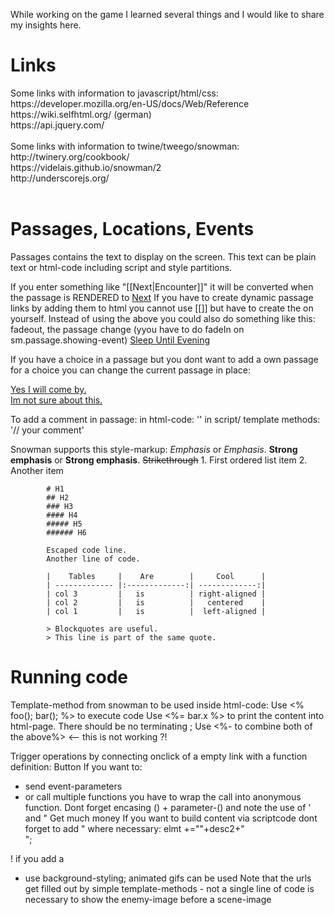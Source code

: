 While working on the game I learned several things and I would like to share my insights here.
<h1>Links</h1>
Some links with information to javascript/html/css:</br>
https://developer.mozilla.org/en-US/docs/Web/Reference</br>
https://wiki.selfhtml.org/  (german) </br>
https://api.jquery.com/</br>
</br>
Some links with information to twine/tweego/snowman:</br>
http://twinery.org/cookbook/</br>
https://videlais.github.io/snowman/2</br>
http://underscorejs.org/</br>
</br>

<h1>Passages, Locations, Events</h1>
Passages contains the text to display on the screen. This text can be plain text or html-code including script and style partitions.

If you enter something like "[[Next|Encounter]]" it will be converted when the passage is RENDERED to 
<a href="javascript:void(0)" data-passage="Encounter">Next</a>
If you have to create dynamic passage links by adding them to html you cannot use [[]] but have to create the <a> on yourself.
Instead of using the <a> above you could also do something like this: fadeout, the passage change (yyou have to do fadeIn on sm.passage.showing-event)
<a href="javascript:void(0)" onclick='($("tw-passage").fadeOut(2000, function() {window.story.show("SleepUntilEvening");}));'>Sleep Until Evening</a> </br>

If you have a choice in a passage but you dont want to add a own passage for a choice you can change the current passage in place:
<div id="choice">
<a href="javascript:void(0)" id="yes" onclick='choice(this,"div#choice")'>Yes I will come by.</a></br>
<a href="javascript:void(0)" id="no" onclick='choice(this,"div#choice")'>Im not sure about this.</a></br>
</div>
<script>
function choice(elmt,replaceThis) {
	var msg ='';
	if(elmt.id==="yes") {
	window.story.state.vars.qDogSit=0x300;
	msg = "You aggreed to visit them.</br>";
	} else {
		window.story.state.vars.qDogSit=0x300;
		msg = "You have to think about this. You can pay them a visit anyway.</br>";
	}
	$(replaceThis).replaceWith(msg+window.gm.printPassageLink("Next","Kitchen"));
}
</script>

To add a comment in passage:
in html-code:   '<!-- Your comment -->'
in script/ template methods:    '// your comment'

Snowman supports this style-markup:
            *Emphasis* or _Emphasis_.
            **Strong emphasis** or __Strong emphasis__.
            ~~Strikethrough~~
            1. First ordered list item
            2. Another item

            # H1
            ## H2
            ### H3
            #### H4
            ##### H5
            ###### H6

            Escaped code line.
            Another line of code.

            |    Tables     |    Are        |     Cool      |
            | ------------- |:-------------:| -------------:|
            | col 3         |   is          | right-aligned |
            | col 2         |   is          |   centered    |
            | col 1         |   is          |  left-aligned |

            > Blockquotes are useful.
            > This line is part of the same quote.


<h1>Running code</h1>
Template-method from snowman to be used inside html-code:
Use <% foo(); bar(); %> to execute code
Use <%= bar.x %> to print the content into html-page. There should be no terminating ;
Use <%- to combine both of the above%>    <-- this is not working ?!

Trigger operations by connecting onclick of a empty link with a function definition:
<a0 onclick='myFunc'>Button</a>
If you want to:
- send event-parameters 
- or call multiple functions
you have to wrap the call into anonymous function. Dont forget encasing () + parameter-() and note the use of ' and "
<a0 id='money' onclick='(function ( $event,value ) { alert("alert ".concat($event.id+value)); })(this,"5");'>Get much money</a>
If you want to build content via scriptcode dont forget to add \" where necessary:
elmt +="<a0 onclick='(function($event){$event.replaceWith(\""+msg+"\");})(this);'>"+desc2+"</a></br>";

! if you add a <script>-section to passage, make sure it has no empty lines. Or you will get misleading errors in browser ! 

<h1>Closure problem<h1>
If you add scripts to .\src\scripts, they get compiled and bundled together. And inside those scripts they see each other even without import.
But as stated in the snowman description, the template method and also <script>-sections inside a passage only see window (like f.e. window.story.state) !
You dont have access to variables, functions,.. that are not added to window.

My workaround:
- in the game.js I create a window.gm-object that is a holder for all common used functions
- global variable data is stored in window.story.state.player or another structure below state. This is required because snowman saves data only from window.story.state
- create window.gm.libItems as a lookup for Item-constructors f.e. window.gm.libItems: { LaptopPS: function(){return new LaptopPS();},...}. 
Then you can call window.gm.libItems.LaptopPS() or window.gm.libItems['LaptopPS']() from templete-methods.

<h1>Adding external scripts</h1>
Place external modules in src/modules. They will be added to <head>-section. 
If they execute a function when loading the file, this should register them in a GlobalScope.
F.e. functions from FileSaver.js can be called just like entering "saveAs(...);" .

<h1>Debugging code</h1>
Debugging code within Templates or even <script>-sections seems impossible. Since this data is embedded into passage sections, it is not seen by the debugger until the page is rendered. If there happens an error then, the DOM will only contain a error message without the script.

You should stick to write user-scripts and call those scripts from templates. Then you can set breakpoints in this user-script like usual.

<h1>Saving/restoring data<h1>
Snowman creates a hash that is used to reconstruct the values of the variables.
This doesnt work if your variables consist of objects that have their own functions. Those functions will be missing after restore.
F.e. if you add window.story.state.playerInv = new Inventory(); after restore playerInv might have data but no Inventory-Methods
choices?
- dont use objects with methods
- only store data in window.story.state and link them to classes in window.gm
- after restore use Object.assign(new Inventory(),olddata) to recreate objects (how to do with nested objects?)
- rebuild the objects with the parse-revive option ?
- use a different saving-mechanism 

<h1>Showing additional info</h1>
Sometimes you want to show some more details/tooltips.

- on passageentry memorize your actual passagename f.e like <%s.player.location=window.passage.name%>
- add a passage where you describe the info and create a link like that: [[Back|<%=s.player.location%>]]
- create a link to the info-passage in the actual passage

Use hidden attribut and toggle to show additional information. f.e. this creates a link that shows/hides a <p> when clicked:
elmt +=`<a0 id='${id}' onclick='(function($event){document.querySelector(\"div#${id}\").toggleAttribute(\"hidden\");})(this);'>${id}</a><div hidden id='${id}'>${descr}</div>`;

You can also use css-classchange to hide/display parts:
//this will add class div to all <div> with class div_hidden and will therefore override visibility
<a0 onclick='(function ( $event ) { $( "div.div_hidden" ).toggleClass("div"); })(this);'>Info</a>
<div class="div_hidden">You are sporty<div/></br>
(add in css
    .div_hidden { visibility: hidden; }
    .div { visibility: visible; }
)

<h1>How to display a image scene</h1>
If you want to display stacked images, f.e. a enemy goblin.jpg standing before his cave.jpg, you have those options:
- use a canvas-element and let a function draw the images like this. 
The drawback here is that images are start loading on the first execution and it might require several more executions until they show up.
And animated gifs will not be animated.
<canvas id="exampleCanvas" width="240" height="225"></canvas> 
<script>
function onimage(imgsrc) {
    var canvas = document.getElementById("exampleCanvas");
    var ctx = canvas.getContext("2d");
    var img = new Image();
    img.src = imgsrc;
    ctx.drawImage(img, 0, 0);
};
onimage("assets/bird.gif");
</script>

- use background-styling; animated gifs can be used
Note that the urls get filled out by simple template-methods - not a single line of code is necessary to show the enemy-image before a scene-image 
<div id='combatCanvas' style='height:300px; background: url(<%=s.enemy.pic%>) no-repeat center,url(<%=s.combat.scenePic%>) no-repeat center;color:black;'></div>